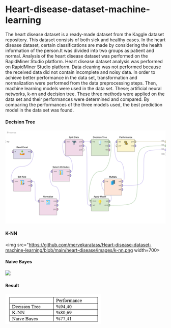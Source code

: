 # Heart-disease-dataset-machine-learning
The heart disease dataset is a ready-made dataset from the Kaggle dataset repository. This dataset consists of both sick and healthy cases. In the heart disease dataset, certain classifications are made by considering the health information of the person.It was divided into two groups as patient and normal. Analysis of the heart disease dataset was performed on the RapidMiner Studio platform. Heart disease dataset analysis was performed on RapidMiner Studio platform. Data cleaning was not performed because the received data did not contain incomplete and noisy data. In order to achieve better performance in the data set, transformation and normalization were performed from the data preprocessing steps. Then, machine learning models were used in the data set. These; artificial neural networks, k-nn and decision tree. These three methods were applied on the data set and their performances were determined and compared. By comparing the performances of the three models used, the best prediction model in the data set was found.

#### Decision Tree
<img src="https://github.com/mervekaratass/Heart-disease-dataset-machine-learning/blob/main/heart-disease/images/decision-tree.png" width=700>

#### K-NN
<img src="https://github.com/mervekaratass/Heart-disease-dataset-machine-learning/blob/main/heart-disease/images/k-nn.png width=700>

#### Naive Bayes
<img src="https://github.com/mervekaratass/Car-evaluation-dataset-data-mining/blob/main/car_evaluation/images/naive bayes.png" width=700>

#### Result
<img src="https://github.com/mervekaratass/Car-evaluation-dataset-data-mining/blob/main/car_evaluation/images/performans.png" width=300>



